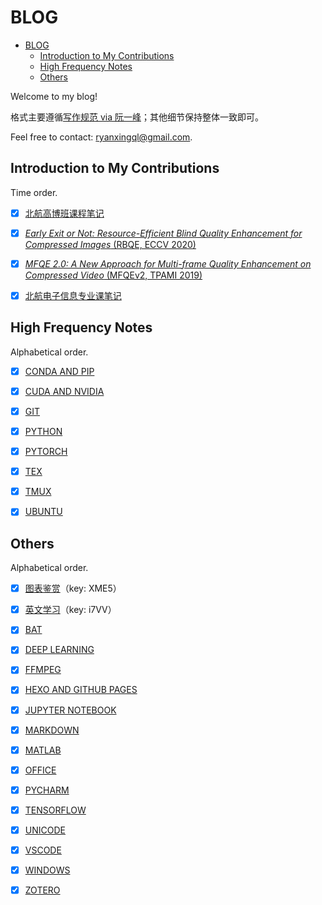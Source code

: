 # BLOG

- [BLOG](#blog)
  - [Introduction to My Contributions](#introduction-to-my-contributions)
  - [High Frequency Notes](#high-frequency-notes)
  - [Others](#others)

Welcome to my blog!

格式主要遵循[写作规范 via 阮一峰](https://github.com/ruanyf/document-style-guide)；其他细节保持整体一致即可。

Feel free to contact: <ryanxingql@gmail.com>.

## Introduction to My Contributions

Time order.

- [x] [北航高博班课程笔记](https://gist.github.com/RyanXingQL/773f40c5bee87118e2b476933a2fbb12)

- [x] [*Early Exit or Not: Resource-Efficient Blind Quality Enhancement for Compressed Images* (RBQE, ECCV 2020)](https://github.com/RyanXingQL/Blog/blob/main/posts/rbqe.md)

- [x] [*MFQE 2.0: A New Approach for Multi-frame Quality Enhancement on Compressed Video* (MFQEv2, TPAMI 2019)](https://github.com/RyanXingQL/Blog/blob/main/posts/mfqev2.md)

- [x] [北航电子信息专业课笔记](https://gist.github.com/RyanXingQL/31be08b97db38c7eb2f636ae2607f54b)

## High Frequency Notes

Alphabetical order.

- [x] [CONDA AND PIP](https://github.com/RyanXingQL/Blog/blob/main/posts/conda-and-pip.md)

- [x] [CUDA AND NVIDIA](https://github.com/RyanXingQL/Blog/blob/main/posts/cuda-and-nvidia.md)

- [x] [GIT](https://github.com/RyanXingQL/Blog/blob/main/posts/git.md)

- [x] [PYTHON](https://github.com/RyanXingQL/Blog/blob/main/posts/python.md)

- [x] [PYTORCH](https://github.com/RyanXingQL/Blog/blob/main/posts/pytorch.md)

- [x] [TEX](https://github.com/RyanXingQL/Blog/blob/main/posts/tex.md)

- [x] [TMUX](https://github.com/RyanXingQL/Blog/blob/main/posts/tmux.md)

- [x] [UBUNTU](https://github.com/RyanXingQL/Blog/blob/main/posts/ubuntu.md)

## Others

Alphabetical order.

- [x] [图表鉴赏](https://mq1zrs2eey.feishu.cn/docs/doccnxX9Fhi3VeLDvtC1uXkyC0f?from=from_copylink)（key: XME5）

- [x] [英文学习](https://mq1zrs2eey.feishu.cn/docs/doccnMQaNzEOpBZcf2o9F67M9Df)（key: i7VV）

- [x] [BAT](https://github.com/RyanXingQL/Blog/blob/main/posts/bat.md)

- [x] [DEEP LEARNING](https://github.com/RyanXingQL/Blog/blob/main/posts/deep-learning.md)

- [x] [FFMPEG](https://github.com/RyanXingQL/Blog/blob/main/posts/ffmpeg.md)

- [x] [HEXO AND GITHUB PAGES](https://github.com/RyanXingQL/Blog/blob/main/posts/hexo-and-github-pages.md)

- [x] [JUPYTER NOTEBOOK](https://github.com/RyanXingQL/Blog/blob/main/posts/jupyter-notebook.md)

- [x] [MARKDOWN](https://github.com/RyanXingQL/Blog/blob/main/posts/markdown.md)

- [x] [MATLAB](https://github.com/RyanXingQL/Blog/blob/main/posts/matlab.md)

- [x] [OFFICE](https://github.com/RyanXingQL/Blog/blob/main/posts/office.md)

- [x] [PYCHARM](https://github.com/RyanXingQL/Blog/blob/main/posts/pycharm.md)

- [x] [TENSORFLOW](https://github.com/RyanXingQL/Blog/blob/main/posts/tensorflow.md)

- [x] [UNICODE](https://github.com/RyanXingQL/Blog/blob/main/posts/unicode.md)

- [x] [VSCODE](https://github.com/RyanXingQL/Blog/blob/main/posts/vscode.md)

- [x] [WINDOWS](https://github.com/RyanXingQL/Blog/blob/main/posts/windows.md)

- [x] [ZOTERO](https://github.com/RyanXingQL/Blog/blob/main/posts/zotero.md)
